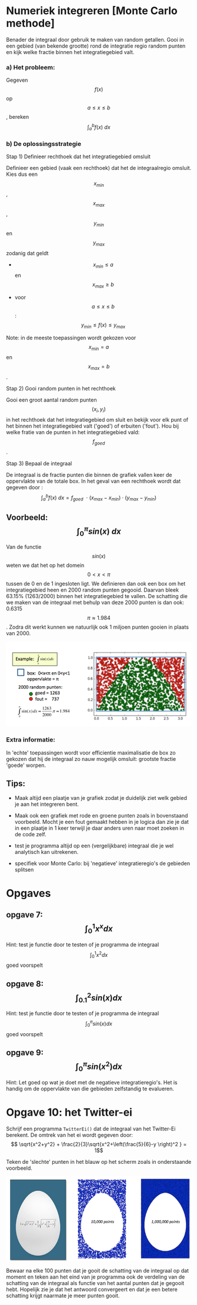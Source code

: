 # Numeriek integreren [Monte Carlo methode]

Benader de integraal door gebruik te maken van random getallen. Gooi in een gebied (van bekende 
grootte) rond de integratie regio random punten en kijk welke fractie binnen het integratiegebied 
valt.

### a) Het probleem: 
Gegeven $$f(x)$$ op $$a \leq x \leq b$$, bereken $$\int_a^b f(x)~dx$$

### b) De oplossingsstrategie

Stap 1) Definieer rechthoek dat het integratiegebied omsluit

Definieer een gebied (vaak een rechthoek) dat het de integraalregio omsluit. Kies dus 
een  $$x_{min}$$, $$x_{max}$$, $$y_{min}$$ en $$y_{max}$$ zodanig dat geldt 

  - $$x_{min} \leq a$$ en $$x_{max} \geq b$$

  - voor $$a \leq x \leq b$$ : $$y_{min} \leq f(x)  \leq y_{max}$$

Note: in de meeste toepassingen wordt gekozen voor $$x_{min} = a$$ en $$x_{max} = b$$.

Stap 2) Gooi random punten in het rechthoek

Gooi een groot aantal random punten $$(x_i, y_i)$$ in het rechthoek dat het integratiegebied om sluit en 
bekijk voor elk punt of het binnen het integratiegebied valt ('goed') of erbuiten ('fout'). Hou bij welke 
fratie van de punten in het integratiegebied vald: $$f_{goed}$$.

Stap 3) Bepaal de integraal

De integraal is de fractie punten die binnen de grafiek vallen keer de oppervlakte van de totale box. 
In het geval van een rechthoek wordt dat gegeven door :
$$
    \int_a^b f(x)~dx = f_{goed}~~\cdot~(x_{max}-x_{min})\cdot(y_{max}-y_{min})
$$


## Voorbeeld: $$\int_{0}^{\pi}sin(x)~dx$$

Van de functie $$sin(x)$$ weten we dat het op het domein $$0 < x < \pi$$ tussen de 0 en de 1 ingesloten ligt. We 
definieren dan ook een box om het integratiegebied heen en 2000 random punten gegooid. Daarvan bleek 63.15% 
(1263/2000) binnen het integratiegebied te vallen. De schatting die we maken van de integraal met behulp van 
deze 2000 punten is dan ook: 0.6315$$\pi \approx 1.984$$. Zodra dit werkt kunnen we natuurlijk ook 1 miljoen 
punten gooien in plaats van 2000. 

![](MonteCarloExample.png)


### Extra informatie:
In 'echte' toepassingen wordt voor efficientie maximalisatie de box zo gekozen dat hij de integraal zo nauw mogelijk omsluit: grootste fractie 'goede' worpen.

## Tips:

  - Maak altijd een plaatje van je grafiek zodat je duidelijk ziet welk gebied je aan het integreren bent.

  - Maak ook een grafiek met rode en groene punten zoals in bovenstaand voorbeeld. Mocht je een fout gemaakt hebben in je logica dan zie je dat in een plaatje in 1 keer terwijl je daar anders uren naar moet zoeken in de code zelf.

  - test je programma altijd op een (vergelijkbare) integraal die je wel analytisch kan uitrekenen. 

  - specifiek voor Monte Carlo: bij 'negatieve' integratieregio's de gebieden splitsen


# Opgaves

## opgave 7: $$\int_{0}^{1}x^x dx$$
Hint: test je functie door te testen of je programma de integraal $$\int_{0}^{1}x^2 dx$$ goed voorspelt

## opgave 8: $$\int_{0.1}^{2} sin(x) dx$$
Hint: test je functie door te testen of je programma de integraal $$\int_{0}^{\pi}sin(x) dx$$ goed voorspelt

## opgave 9: $$\int_{0}^{\pi} sin(x^2) dx$$
Hint: Let goed op wat je doet met de negatieve integratieregio's. Het is handig om de oppervlakte van die gebieden zelfstandig te evalueren.

# Opgave 10: het Twitter-ei
Schrijf een programma `TwitterEi()` dat de integraal van het Twitter-Ei berekent. De omtrek van het ei wordt gegeven door: 
$$ \sqrt{x^2+y^2} + \frac{2}{3}\sqrt{x^2+\left(\frac{5}{6}-y \right)^2 } = 1$$

Teken de 'slechte' punten in het blauw op het scherm zoals in onderstaande voorbeeld.

![](TwitterEiCombi.png)

Bewaar na elke 100 punten dat je gooit de schatting van de integraal op dat moment en teken aan het eind van je programma ook de verdeling van de schatting van de integraal als functie van het aantal punten dat je gegooit hebt. Hopelijk zie je dat het antwoord convergeert en dat je een betere schatting krijgt naarmate je meer punten gooit.




